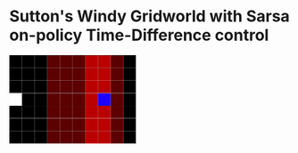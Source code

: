 # Sutton's Windy Gridworld with Sarsa on-policy Time-Difference control

<p float="center">
  <img src="./Examples/Trained_Episode.gif" width="45%" />
</p>
